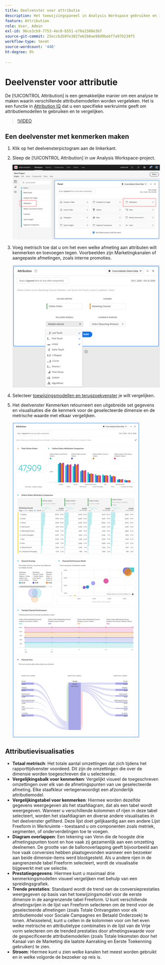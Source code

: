 ```yaml
---
title: Deelvenster voor attributie
description: Het toewijzingspaneel in Analysis Workspace gebruiken en interpreteren.
feature: Attribution
role: User, Admin
exl-id: 96ce3cb9-7753-4ec0-b551-e70a1508e3b7
source-git-commit: 25eccb2b9fe3827e62b0ae98d9bebf7a97b239f5
workflow-type: tm+mt
source-wordcount: '440'
ht-degree: 0%

---
```


# Deelvenster voor attributie

De [!UICONTROL Attribution] is een gemakkelijke manier om een analyse te maken waarin verschillende attributiemodellen worden vergeleken. Het is een functie in [Attribution IQ](../attribution/overview.md) dat u een specifieke werkruimte geeft om attributiemodellen te gebruiken en te vergelijken.

>[!VIDEO](https://video.tv.adobe.com/v/23139/?quality=12)

## Een deelvenster met kenmerken maken

1. Klik op het deelvensterpictogram aan de linkerkant.
1. Sleep de [!UICONTROL Attribution] in uw Analysis Workspace-project.

   ![Nieuw deelvenster voor kenmerken](assets/Attribution_Panel_1.png)

1. Voeg metrisch toe dat u om het even welke afmeting aan attributen wilt kenmerken en toevoegen tegen. Voorbeelden zijn Marketingkanalen of aangepaste afmetingen, zoals interne promoties.

   ![Dimensie en metrisch selecteren](assets/attribution_panel2.png)

1. Selecteer [toewijzingsmodellen en terugzoekvenster](../attribution/models.md) je wilt vergelijken.

1. Het deelvenster Kenmerken retourneert een uitgebreide set gegevens en visualisaties die de kenmerk voor de geselecteerde dimensie en de metrische waarde met elkaar vergelijken.

   ![Attributievisualisaties](assets/attr_panel_vizs.png)

## Attributievisualisaties

* **Totaal metrisch**: Het totale aantal omzettingen dat zich tijdens het rapporttijdvenster voordeed. Dit zijn de omzettingen die over de dimensie worden toegeschreven die u selecteerde.
* **Vergelijkingsbalk voor kenmerken**: Vergelijkt visueel de toegeschreven omzettingen over elk van de afmetingspunten van uw geselecteerde afmeting. Elke staafkleur vertegenwoordigt een afzonderlijk attributiemodel.
* **Vergelijkingstabel voor kenmerken**: Hiermee worden dezelfde gegevens weergegeven als het staafdiagram, dat als een tabel wordt weergegeven. Wanneer u verschillende kolommen of rijen in deze tabel selecteert, worden het staafdiagram en diverse andere visualisaties in het deelvenster gefilterd. Deze lijst doet gelijkaardig aan een andere Lijst Freeform in Werkruimte - toestaand u om componenten zoals metriek, segmenten, of onderverdelingen toe te voegen.
* **Diagram overlappen**: Een tekening van Venn die de hoogste drie afmetingspunten toont en hoe vaak zij gezamenlijk aan een omzetting deelnemen. De grootte van de ballonoverlapping geeft bijvoorbeeld aan hoe vaak conversies hebben plaatsgevonden wanneer een bezoeker aan beide dimensie-items werd blootgesteld. Als u andere rijen in de aangrenzende tabel Freeform selecteert, wordt de visualisatie bijgewerkt met uw selectie.
* **Prestatiegegevens**: Hiermee kunt u maximaal drie kenmerkingsmodellen visueel vergelijken met behulp van een spreidingsgrafiek.
* **Trende prestaties**: Standaard wordt de trend van de conversieprestaties weergegeven op basis van het toewijzingsmodel voor de eerste dimensie in de aangrenzende tabel Freeform. U kunt verschillende afmetingsrijen in de lijst van Freeform selecteren om de trend voor de geselecteerde afmetingen (zoals Totale Ontvangsten voor elk attributiemodel voor Sociale Campagnes en Betaald Onderzoek) te tonen. Afwisselend, kunt u cellen in de kolommen voor om het even welke metrische en attributietype combinaties in de lijst van de Vrije vorm selecteren om de trended prestaties door afmetingswaarde voor de gespecificeerde attributiemodellen (zoals Totale Inkomsten door het Kanaal van de Marketing die laatste Aanraking en Eerste Toekenning gebruiken) te zien.
* **Stroom**: Hiermee kunt u zien welke kanalen het meest worden gebruikt en in welke volgorde de bezoeker op reis is.
